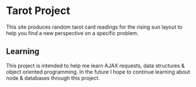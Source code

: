# Tarot Project

This site produces random tarot card readings for the rising sun layout to help you find a new perspective on a specific problem.

## Learning

This project is intended to help me learn AJAX requests, data structures & object oriented programming. In the future I hope to continue learning about node & databases through this project. 

